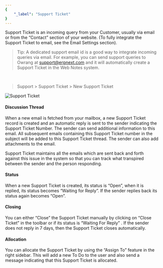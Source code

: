 ```yaml
---
{
	"_label": "Support Ticket"
}
---
```

Support Ticket is an incoming query from your Customer, usually via email or from the “Contact” section of your website. (To fully integrate the Support Ticket to email, see the Email Settings section). 

> Tip: A dedicated support email id is a good way to integrate incoming queries via email. For example, you can send support queries to Owrang at support@erpnext.com and it will automatically create a Support Ticket in the Web Notes system.

<br>


> Support > Support Ticket > New Support Ticket



![Support Ticket](img/support-ticket.png)



#### Discussion Thread

When a new email is fetched from your mailbox, a new Support Ticket record is created and an automatic reply is sent to the sender indicating the Support Ticket Number. The sender can send additional information to this email. All subsequent emails containing this Support Ticket number in the subject will be added to this Support Ticket thread. The sender can also add attachments to the email.

Support Ticket maintains all the emails which are sent back and forth against this issue in the system so that you can track what transpired between the sender and the person responding. 

#### Status

When a new Support Ticket is created, its status is “Open”, when it is replied, its status becomes “Waiting for Reply”. If the sender replies back its status again becomes “Open”.

#### Closing

You can either “Close” the Support Ticket manually by clicking on “Close Ticket” in the toolbar or if its status is “Waiting For Reply” . If the sender does not reply in 7 days, then the Support Ticket closes automatically.

#### Allocation

You can allocate the Support Ticket by using the “Assign To” feature in the right sidebar. This will add a new To Do to the user and also send a message indicating that this Support Ticket is allocated.